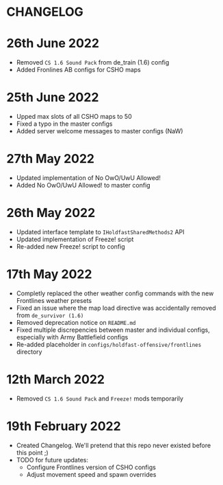 # CHANGELOG

# 26th June 2022
- Removed `CS 1.6 Sound Pack` from de_train (1.6) config
- Added Fronlines AB configs for CSHO maps

# 25th June 2022
- Upped max slots of all CSHO maps to 50
- Fixed a typo in the master configs
- Added server welcome messages to master configs (NaW) 

# 27th May 2022
- Updated implementation of No OwO/UwU Allowed!
- Added No OwO/UwU Allowed! to master config

# 26th May 2022
- Updated interface template to `IHoldfastSharedMethods2` API
- Updated implementation of Freeze! script
- Re-added new Freeze! script to config

# 17th May 2022
- Completly replaced the other weather config commands with the new Frontlines weather presets
- Fixed an issue where the map load directive was accidentally removed from `de_survivor (1.6)`
- Removed deprecation notice on `README.md`
- Fixed multiple discrepencies between master and individual configs, especially with Army Battlefield configs
- Re-added placeholder in `configs/holdfast-offensive/frontlines` directory

# 12th March 2022
- Removed `CS 1.6 Sound Pack` and `Freeze!` mods temporarily

# 19th February 2022
- Created Changelog. We'll pretend that this repo never existed before this point ;)
- TODO for future updates:
    - Configure Frontlines version of CSHO configs
    - Adjust movement speed and spawn overrides
